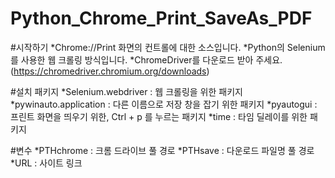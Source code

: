 # Python_Chrome_Print_SaveAs_PDF

#시작하기 
*Chrome://Print 화면의 컨트롤에 대한 소스입니다. 
*Python의 Selenium를 사용한 웹 크롤링 방식입니다. 
*ChromeDriver를 다운로드 받아 주세요. 
(https://chromedriver.chromium.org/downloads)   

#설치 패키지 
*Selenium.webdriver : 웹 크롤링을 위한 패키지 
*pywinauto.application : 다른 이름으로 저장 창을 잡기 위한 패키지 
*pyautogui : 프린트 화면을 띄우기 위한, Ctrl + p 를 누르는 패키지 
*time : 타임 딜레이를 위한 패키지  

#변수 
*PTHchrome : 크롬 드라이브 풀 경로 
*PTHsave : 다운로드 파일명 풀 경로 *URL : 사이트 링크
